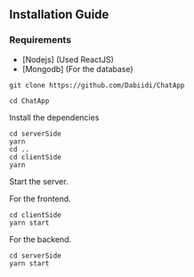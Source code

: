 ## Installation Guide

### Requirements
- [Nodejs] (Used ReactJS)
- [Mongodb] (For the database)


```shell
git clone https://github.com/Dabiidi/ChatApp

cd ChatApp
```
Install the dependencies 
```shell
cd serverSide
yarn
cd ..
cd clientSide
yarn
```
Start the server.

For the frontend.
```shell
cd clientSide
yarn start
```
For the backend.

```shell
cd serverSide
yarn start
```